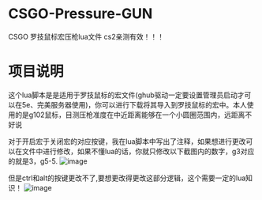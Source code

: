 # CSGO-Pressure-GUN
CSGO 罗技鼠标宏压枪lua文件 cs2亲测有效！！！

# 项目说明

这个lua脚本是是适用于罗技鼠标的宏文件(ghub驱动一定要设置管理员启动才可以在5e、完美服务器使用)，你可以进行下载将其导入到罗技鼠标的宏中。本人使用的是g102鼠标，目测压枪准度在中近距离能够在一个小圆圈范围内，远距离不好说

对于开启宏于关闭宏的对应按键，我在lua脚本中写出了注释，如果想进行更改可以在文件中进行修改，如果不懂lua的话，你就只修改以下截图内的数字，g3对应的就是3，g5-5.
![image](https://github.com/MoonforDream/CSGO-Pressure-GUN/assets/127677534/0f7c8a41-8d22-4db9-b378-71ede461fd76)

但是ctrl和alt的按键更改不了,要想更改得更改这部分逻辑，这个需要一定的lua知识！
![image](https://github.com/MoonforDream/CSGO-Pressure-GUN/assets/127677534/5fed411a-f62a-4744-b72f-d231c9276f86)
